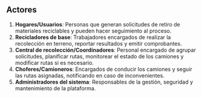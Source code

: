## Actores
1. **Hogares/Usuarios**: Personas que generan solicitudes de retiro de materiales reciclables y pueden hacer seguimiento al proceso.
2. **Recicladores de base**: Trabajadores encargados de realizar la recolección en terreno, reportar resultados y emitir comprobantes.
3. **Central de recolección/Coordinadores**: Personal encargado de agrupar solicitudes, planificar rutas, monitorear el estado de los camiones y modificar rutas si es necesario.
4. **Choferes/Camioneros**: Encargados de conducir los camiones y seguir las rutas asignadas, notificando en caso de inconvenientes.
5. **Administradores del sistema**: Responsables de la gestión, seguridad y mantenimiento de la plataforma.